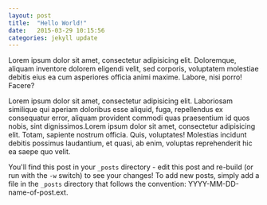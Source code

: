 ```yaml
---
layout: post
title:  "Hello World!"
date:   2015-03-29 10:15:56
categories: jekyll update
---
```


Lorem ipsum dolor sit amet, consectetur adipisicing elit. Doloremque, aliquam inventore dolorem eligendi velit, sed corporis, voluptatem molestiae debitis eius ea cum asperiores officia animi maxime. Labore, nisi porro! Facere?

Lorem ipsum dolor sit amet, consectetur adipisicing elit. Laboriosam similique qui aperiam doloribus esse aliquid, fuga, repellendus ex consequatur error, aliquam provident commodi quas praesentium id quos nobis, sint dignissimos.Lorem ipsum dolor sit amet, consectetur adipisicing elit. Totam, sapiente nostrum officia. Quis, voluptates! Molestias incidunt debitis possimus laudantium, et quasi, ab enim, voluptas reprehenderit hic ea saepe quo velit.

You'll find this post in your `_posts` directory - edit this post and re-build (or run with the `-w` switch) to see your changes!
To add new posts, simply add a file in the `_posts` directory that follows the convention: YYYY-MM-DD-name-of-post.ext.